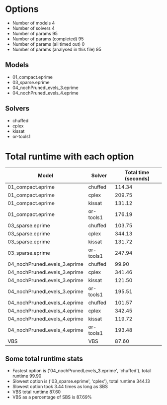 

# Options


- Number of models 4
- Number of solvers 4
- Number of params 95
- Number of params (completed) 95
- Number of params (all timed out) 0
- Number of params (analysed in this file) 95


## Models


 - 01_compact.eprime
 - 03_sparse.eprime
 - 04_nochPrunedLevels_3.eprime
 - 04_nochPrunedLevels_4.eprime


## Solvers


 - chuffed
 - cplex
 - kissat
 - or-tools1


# Total runtime with each option


 | Model | Solver | Total time (seconds) | 
 | -- | -- | -- | 
 | 01_compact.eprime | chuffed | 114.34 | 
 | 01_compact.eprime | cplex | 209.75 | 
 | 01_compact.eprime | kissat | 131.12 | 
 | 01_compact.eprime | or-tools1 | 176.19 | 
 | 03_sparse.eprime | chuffed | 103.75 | 
 | 03_sparse.eprime | cplex | 344.13 | 
 | 03_sparse.eprime | kissat | 131.72 | 
 | 03_sparse.eprime | or-tools1 | 247.94 | 
 | 04_nochPrunedLevels_3.eprime | chuffed | 99.90 | 
 | 04_nochPrunedLevels_3.eprime | cplex | 341.46 | 
 | 04_nochPrunedLevels_3.eprime | kissat | 121.50 | 
 | 04_nochPrunedLevels_3.eprime | or-tools1 | 195.51 | 
 | 04_nochPrunedLevels_4.eprime | chuffed | 101.57 | 
 | 04_nochPrunedLevels_4.eprime | cplex | 342.45 | 
 | 04_nochPrunedLevels_4.eprime | kissat | 119.72 | 
 | 04_nochPrunedLevels_4.eprime | or-tools1 | 193.48 | 
 | VBS | VBS | 87.60 | 


## Some total runtime stats


 - Fastest option is ('04_nochPrunedLevels_3.eprime', 'chuffed'), total runtime 99.90
 - Slowest option is ('03_sparse.eprime', 'cplex'), total runtime 344.13
 - Slowest option took 3.44 times as long as SBS
 - VBS total runtime 87.60
 - VBS as a percentage of SBS is 87.69%
